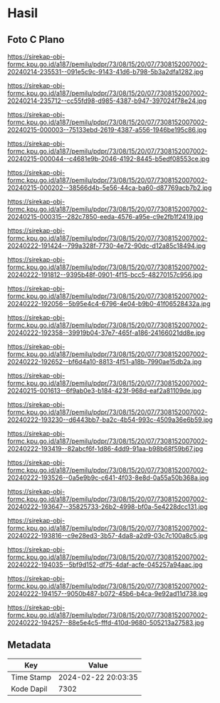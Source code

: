 # Hasil

## Foto C Plano

https://sirekap-obj-formc.kpu.go.id/a187/pemilu/pdpr/73/08/15/20/07/7308152007002-20240214-235531--091e5c9c-9143-41d6-b798-5b3a2dfa1282.jpg

https://sirekap-obj-formc.kpu.go.id/a187/pemilu/pdpr/73/08/15/20/07/7308152007002-20240214-235712--cc55fd98-d985-4387-b947-397024f78e24.jpg

https://sirekap-obj-formc.kpu.go.id/a187/pemilu/pdpr/73/08/15/20/07/7308152007002-20240215-000003--75133ebd-2619-4387-a556-1946be195c86.jpg

https://sirekap-obj-formc.kpu.go.id/a187/pemilu/pdpr/73/08/15/20/07/7308152007002-20240215-000044--c4681e9b-2046-4192-8445-b5edf08553ce.jpg

https://sirekap-obj-formc.kpu.go.id/a187/pemilu/pdpr/73/08/15/20/07/7308152007002-20240215-000202--38566d4b-5e56-44ca-ba60-d87769acb7b2.jpg

https://sirekap-obj-formc.kpu.go.id/a187/pemilu/pdpr/73/08/15/20/07/7308152007002-20240215-000315--282c7850-eeda-4576-a95e-c9e2fb1f2419.jpg

https://sirekap-obj-formc.kpu.go.id/a187/pemilu/pdpr/73/08/15/20/07/7308152007002-20240222-191424--799a328f-7730-4e72-90dc-d12a85c18494.jpg

https://sirekap-obj-formc.kpu.go.id/a187/pemilu/pdpr/73/08/15/20/07/7308152007002-20240222-191812--9395b48f-0901-4f15-bcc5-48270157c956.jpg

https://sirekap-obj-formc.kpu.go.id/a187/pemilu/pdpr/73/08/15/20/07/7308152007002-20240222-192056--5b95e4c4-6796-4e04-b9b0-41f06528432a.jpg

https://sirekap-obj-formc.kpu.go.id/a187/pemilu/pdpr/73/08/15/20/07/7308152007002-20240222-192358--39919b04-37e7-465f-a186-24166021dd8e.jpg

https://sirekap-obj-formc.kpu.go.id/a187/pemilu/pdpr/73/08/15/20/07/7308152007002-20240222-192652--bf6d4a10-8813-4f51-a18b-7990ae15db2a.jpg

https://sirekap-obj-formc.kpu.go.id/a187/pemilu/pdpr/73/08/15/20/07/7308152007002-20240215-001613--6f9ab0e3-b184-423f-968d-eaf2a81109de.jpg

https://sirekap-obj-formc.kpu.go.id/a187/pemilu/pdpr/73/08/15/20/07/7308152007002-20240222-193230--d6443bb7-ba2c-4b54-993c-4509a36e6b59.jpg

https://sirekap-obj-formc.kpu.go.id/a187/pemilu/pdpr/73/08/15/20/07/7308152007002-20240222-193419--82abcf6f-1d86-4dd9-91aa-b98b68f59b67.jpg

https://sirekap-obj-formc.kpu.go.id/a187/pemilu/pdpr/73/08/15/20/07/7308152007002-20240222-193526--0a5e9b9c-c641-4f03-8e8d-0a55a50b368a.jpg

https://sirekap-obj-formc.kpu.go.id/a187/pemilu/pdpr/73/08/15/20/07/7308152007002-20240222-193647--35825733-26b2-4998-bf0a-5e4228dcc131.jpg

https://sirekap-obj-formc.kpu.go.id/a187/pemilu/pdpr/73/08/15/20/07/7308152007002-20240222-193816--c9e28ed3-3b57-4da8-a2d9-03c7c100a8c5.jpg

https://sirekap-obj-formc.kpu.go.id/a187/pemilu/pdpr/73/08/15/20/07/7308152007002-20240222-194035--5bf9d152-df75-4daf-acfe-045257a94aac.jpg

https://sirekap-obj-formc.kpu.go.id/a187/pemilu/pdpr/73/08/15/20/07/7308152007002-20240222-194157--9050b487-b072-45b6-b4ca-9e92ad11d738.jpg

https://sirekap-obj-formc.kpu.go.id/a187/pemilu/pdpr/73/08/15/20/07/7308152007002-20240222-194257--88e5e4c5-fffd-410d-9680-505213a27583.jpg


## Metadata

| Key        | Value               |
| ---------- | ------------------- |
| Time Stamp | 2024-02-22 20:03:35 |
| Kode Dapil | 7302                |



